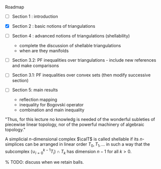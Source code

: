 
Roadmap
- [ ] Section 1 : introduction 
- [x] Section 2 : basic notions of triangulations
- [ ] Section 4 : advanced notions of triangulations (shellability)
   - complete the discussion of shellable triangulations
   - when are they manifolds

- [ ] Section 3.2: PF inequalities over triangulations
      - include new references and make comparisons
- [ ] Section 3.1: PF inequalities over convex sets (then modify successive section)

- [ ] Section 5: main results 
    - reflection mapping 
    - inequality for Bogovski operator
    - combination and main inequality


"Thus, for this lecture no knowledg is needed of the wonderful subleties of piecewise linear topology, nor of the powerful machinery of algebraic topology."

A simplicial $n$-dimensional complex $\calT$ is called shellable if its $n$-simplices can be arranged in linear order $T_0, T_1, \dots$ in such a way that the subcomplex $( \cup_{i=0}^{k-1} T_i ) \cap T_k$ has dimension $n-1$ for all $k > 0$.

% TODO: discuss when we retain balls.

